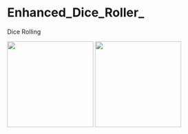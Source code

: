 # Enhanced_Dice_Roller_
Dice Rolling 

<img src="https://github.com/Muse070/Enhanced_Dice_Roller_/assets/31840231/9b4032a1-e3b0-4cd5-8573-d49e36e99afb" width="200" />

<img src="https://github.com/Muse070/Enhanced_Dice_Roller_/assets/31840231/73bf2406-0477-4ea7-8cbc-0be67121f209" width="200" />
